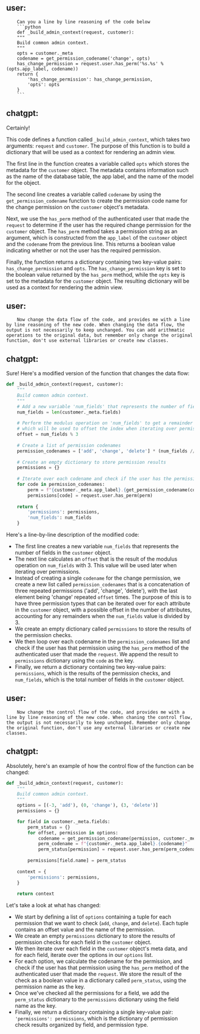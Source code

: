 

## user: 


        Can you a line by line reasoning of the code below
        ```python
        def _build_admin_context(request, customer):
        """
        Build common admin context.
        """
        opts = customer._meta
        codename = get_permission_codename('change', opts)
        has_change_permission = request.user.has_perm('%s.%s' % (opts.app_label, codename))
        return {
            'has_change_permission': has_change_permission,
            'opts': opts
        }
        ```
        

## chatgpt: 

Certainly!

This code defines a function called `_build_admin_context`, which takes two arguments: `request` and `customer`. The purpose of this function is to build a dictionary that will be used as a context for rendering an admin view.

The first line in the function creates a variable called `opts` which stores the metadata for the `customer` object. The metadata contains information such as the name of the database table, the app label, and the name of the model for the object.

The second line creates a variable called `codename` by using the `get_permission_codename` function to create the permission code name for the change permission on the `customer` object's metadata.

Next, we use the `has_perm` method of the authenticated user that made the `request` to determine if the user has the required change permission for the `customer` object. The `has_perm` method takes a permission string as an argument, which is constructed from the `app_label` of the `customer` object and the `codename` from the previous line. This returns a boolean value indicating whether or not the user has the required permission.

Finally, the function returns a dictionary containing two key-value pairs: `has_change_permission` and `opts`. The `has_change_permission` key is set to the boolean value returned by the `has_perm` method, while the `opts` key is set to the metadata for the `customer` object. The resulting dictionary will be used as a context for rendering the admin view.

## user: 


        Now change the data flow of the code, and provides me with a line by line reasoning of the new code. When changing the data flow, the output is not necessarily to keep unchanged. You can add arithmatic operations to the original data, but remember only change the original function, don't use external libraries or create new classes.
        

## chatgpt: 

Sure! Here's a modified version of the function that changes the data flow:

```python
def _build_admin_context(request, customer):
    """
    Build common admin context.
    """
    # Add a new variable 'num_fields' that represents the number of fields in the customer object.
    num_fields = len(customer._meta.fields)
    
    # Perform the modulus operation on 'num_fields' to get a remainder
    # which will be used to offset the index when iterating over permissions.
    offset = num_fields % 3
    
    # Create a list of permission codenames
    permission_codenames = ['add', 'change', 'delete'] * (num_fields // 3) + ['change'] * offset
    
    # Create an empty dictionary to store permission results
    permissions = {}
    
    # Iterate over each codename and check if the user has the permission
    for code in permission_codenames:
        perm = f"{customer._meta.app_label}.{get_permission_codename(code, customer._meta)}"
        permissions[code] = request.user.has_perm(perm)
    
    return {
        'permissions': permissions,
        'num_fields': num_fields
    }
```

Here's a line-by-line description of the modified code:

- The first line creates a new variable `num_fields` that represents the number of fields in the `customer` object.
- The next line calculates an `offset` that is the result of the modulus operation on `num_fields` with 3. This value will be used later when iterating over permissions.
- Instead of creating a single `codename` for the change permission, we create a new list called `permission_codenames` that is a concatenation of three repeated permissions ('add', 'change', 'delete'), with the last element being 'change' repeated `offset` times. The purpose of this is to have three permission types that can be iterated over for each attribute in the `customer` object, with a possible offset in the number of attributes, accounting for any remainders when the `num_fields` value is divided by 3.
- We create an empty dictionary called `permissions` to store the results of the permission checks.
- We then loop over each codename in the `permission_codenames` list and check if the user has that permission using the `has_perm` method of the authenticated user that made the `request`. We append the result to `permissions` dictionary using the `code` as the key.
- Finally, we return a dictionary containing two key-value pairs: `permissions`, which is the results of the permission checks, and `num_fields`, which is the total number of fields in the `customer` object.

## user: 


        Now change the control flow of the code, and provides me with a line by line reasoning of the new code. When chaning the control flow, the output is not necessarily to keep unchanged. Remember only change the original function, don't use any external libraries or create new classes.
        

## chatgpt: 

Absolutely, here's an example of how the control flow of the function can be changed:

```python
def _build_admin_context(request, customer):
    """
    Build common admin context.
    """
    options = [(-3, 'add'), (0, 'change'), (3, 'delete')]
    permissions = {}

    for field in customer._meta.fields:
        perm_status = {}
        for offset, permission in options:
            codename = get_permission_codename(permission, customer._meta)
            perm_codename = f"{customer._meta.app_label}.{codename}"
            perm_status[permission] = request.user.has_perm(perm_codename)
            
        permissions[field.name] = perm_status
    
    context = {
        'permissions': permissions,
    }
    
    return context
```

Let's take a look at what has changed:

- We start by defining a list of `options` containing a tuple for each permission that we want to check (`add`, `change`, and `delete`). Each tuple contains an offset value and the name of the permission.
- We create an empty `permissions` dictionary to store the results of permission checks for each field in the `customer` object.
- We then iterate over each field in the `customer` object's meta data, and for each field, iterate over the options in our `options` list.
- For each option, we calculate the codename for the permission, and check if the user has that permission using the `has_perm` method of the authenticated user that made the `request`. We store the result of the check as a boolean value in a dictionary called `perm_status`, using the permission name as the key.
- Once we've checked all the permissions for a field, we add the `perm_status` dictionary to the `permissions` dictionary using the field name as the key.
- Finally, we return a dictionary containing a single key-value pair: `'permissions': permissions`, which is the dictionary of permission check results organized by field, and permission type.